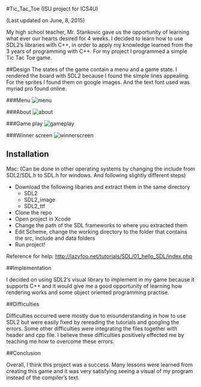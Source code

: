 #Tic_Tac_Toe (ISU project for ICS4U)

(Last updated on June, 8, 2015)

My high school teacher, Mr. Stankovic gave us the opportunity of learning what ever our hearts desired for 4 weeks. I decided to learn how to use SDL2’s libraries with C++, in order to apply my knowledge learned from the 3 years of programming with C++. For my project I programmed a simple Tic Tac Toe game.

##Design
The states of the game contain a menu and a game state. I rendered the board with SDL2 because I found the simple lines appealing. For the sprites I found them on google images. And the text font used was myriad pro found online.

###Menu
![menu](http://i.imgur.com/XBnKbJj.png)

###About
![about](http://i.imgur.com/yLa3DXj.png)

###Game play
![gameplay](http://i.imgur.com/Q14jxFd.png)

###Winner screen
![winnerscreen](http://i.imgur.com/k2ab6qB.png)

## Installation
Mac: (Can be done in other operating systems by changing the include from SDL2/SDL.h to SDL.h for windows. And following slightly different steps)
- Download the following libaries and extract them in the same directory
    - SDL2
    - SDL2_image
    - SDL2_ttf
- Clone the repo
- Open project in Xcode
- Change the path of the SDL frameworks to where you extracted them
- Edit Scheme, change the working directory to the folder that contains the src, include and data folders
- Run project!

Reference for help: http://lazyfoo.net/tutorials/SDL/01_hello_SDL/index.php

##Implementation

I decided on using SDL2’s visual library to implement in my game because it supports C++ and it would give me a good opportunity of learning how rendering works and some object oriented programming practise.

##Difficulties

Difficulties occurred were mostly due to misunderstanding in how to use SDL2 but were easily fixed by rereading the tutorials and googling the errors. Some other difficulties were integrating the files together with header and cpp file. I believe these difficulties positively effected me by teaching me how to overcome these errors.

##Conclusion

Overall, I think this project was a success. Many lessons were learned from creating this game and it was very satisfying seeing a visual of my program instead of the compiler’s text.